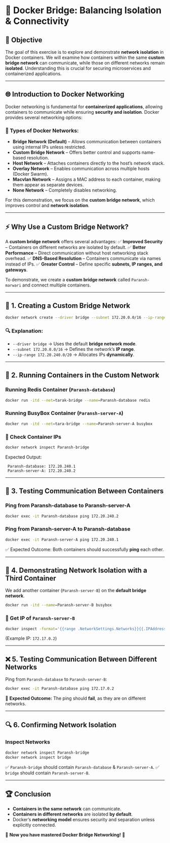 # 🚀 Docker Bridge: Balancing Isolation & Connectivity

## 📌 Objective
The goal of this exercise is to explore and demonstrate **network isolation** in Docker containers. We will examine how containers within the same **custom bridge network** can communicate, while those on different networks remain **isolated**. Understanding this is crucial for securing microservices and containerized applications.  

---

## 🌐 Introduction to Docker Networking
Docker networking is fundamental for **containerized applications**, allowing containers to communicate while ensuring **security and isolation**. Docker provides several networking options:

### 🔹 Types of Docker Networks:
- **Bridge Network (Default)** – Allows communication between containers using internal IPs unless restricted.
- **Custom Bridge Network** – Offers better control and supports name-based resolution.
- **Host Network** – Attaches containers directly to the host’s network stack.
- **Overlay Network** – Enables communication across multiple hosts (Docker Swarm).
- **Macvlan Network** – Assigns a MAC address to each container, making them appear as separate devices.
- **None Network** – Completely disables networking.

For this demonstration, we focus on the **custom bridge network**, which improves control and **network isolation**.

---

## ⚡ Why Use a Custom Bridge Network?
A **custom bridge network** offers several advantages:
✅ **Improved Security** – Containers on different networks are isolated by default.
✅ **Better Performance** – Direct communication without host networking stack overhead.
✅ **DNS-Based Resolution** – Containers communicate via names instead of IPs.
✅ **Greater Control** – Define specific **subnets, IP ranges, and gateways**.

To demonstrate, we create a **custom bridge network** called `Paransh-marwari` and connect multiple containers.

---

## 🔧 1. Creating a Custom Bridge Network
```bash
docker network create --driver bridge --subnet 172.20.0.0/16 --ip-range 172.20.240.0/20 Paransh-bridge
```
### 🔍 Explanation:
- `--driver bridge` → Uses the default **bridge network mode**.
- `--subnet 172.20.0.0/16` → Defines the network’s **IP range**.
- `--ip-range 172.20.240.0/20` → Allocates IPs **dynamically**.

---

## 🚀 2. Running Containers in the Custom Network
### Running **Redis Container** (`Paransh-database`)
```bash
docker run -itd --net=tarak-bridge --name=Paransh-database redis
```
### Running **BusyBox Container** (`Paransh-server-A`)
```bash
docker run -itd --net=tara-bridge --name=Paransh-server-A busybox
```

### 📌 Check Container IPs
```bash
docker network inspect Paransh-bridge
```
Expected Output:
```
 Paransh-database: 172.20.240.1
 Paransh-server-A: 172.20.240.2
```

---

## 🔄 3. Testing Communication Between Containers
### Ping from **Paransh-database** to **Paransh-server-A**
```bash
docker exec -it Paransh-database ping 172.20.240.2
```
### Ping from **Paransh-server-A** to **Paransh-database**
```bash
docker exec -it Paransh-server-A ping 172.20.240.1
```
✅ Expected Outcome: Both containers should successfully **ping** each other.

---

## 🚧 4. Demonstrating Network Isolation with a Third Container
We add another container (`Paransh-server-B`) on the **default bridge network**.
```bash
docker run -itd --name=Paransh-server-B busybox
```
### 📌 Get IP of `Paransh-server-B`
```bash
docker inspect -format='{{range .NetworkSettings.Networks}}{{.IPAddress}}{{end}}' Paransh-server-B
```
(Example IP: `172.17.0.2`)

---

## ❌ 5. Testing Communication Between Different Networks
Ping from `Paransh-database` to `Paransh-server-B`:
```bash
docker exec -it Paransh-database ping 172.17.0.2
```
🚨 **Expected Outcome:** The ping should **fail**, as they are on different networks.

---

## 🔍 6. Confirming Network Isolation
### Inspect Networks
```bash
docker network inspect Paransh-bridge
docker network inspect bridge
```
✅ `Paransh-bridge` should contain `Paransh-database` & `Paransh-server-A`.
✅ `bridge` should contain `Paransh-server-B`.

---

## 🏆 Conclusion
- **Containers in the same network** can communicate.
- **Containers in different networks** are isolated **by default**.
- Docker’s **networking model** ensures security and separation unless explicitly connected.

🚀 **Now you have mastered Docker Bridge Networking!** 🎯
